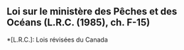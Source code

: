 ## Loi sur le ministère des Pêches et des Océans (L.R.C. (1985), ch. F-15)
  *[L.R.C.]: Lois révisées du Canada
